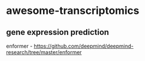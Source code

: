 # awesome-transcriptomics
## gene expression prediction
enformer - https://github.com/deepmind/deepmind-research/tree/master/enformer
